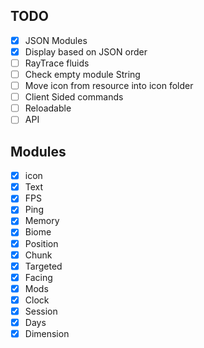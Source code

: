 ## TODO
* [x] JSON Modules 
* [x] Display based on JSON order
* [ ] RayTrace fluids
* [ ] Check empty module String
* [ ] Move icon from resource into icon folder
* [ ] Client Sided commands
* [ ] Reloadable 
* [ ] API

## Modules
* [x] icon
* [x] Text
* [x] FPS
* [x] Ping
* [x] Memory
* [x] Biome
* [x] Position
* [x] Chunk
* [x] Targeted
* [x] Facing
* [x] Mods
* [x] Clock
* [x] Session
* [x] Days
* [x] Dimension